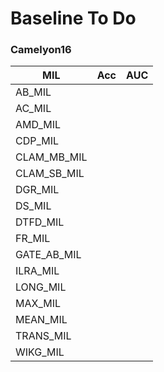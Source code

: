 # Baseline To Do

### Camelyon16

| MIL         | Acc  | AUC  |
| ----------- | ---- | ---- |
| AB_MIL      |      |      |
| AC_MIL      |      |      |
| AMD_MIL     |      |      |
| CDP_MIL     |      |      |
| CLAM_MB_MIL |      |      |
| CLAM_SB_MIL |      |      |
| DGR_MIL     |      |      |
| DS_MIL      |      |      |
| DTFD_MIL    |      |      |
| FR_MIL      |      |      |
| GATE_AB_MIL |      |      |
| ILRA_MIL    |      |      |
| LONG_MIL    |      |      |
| MAX_MIL     |      |      |
| MEAN_MIL    |      |      |
| TRANS_MIL   |      |      |
| WIKG_MIL    |      |      |
